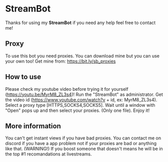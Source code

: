 # StreamBot
<a name="-1"></a>
Thanks for using my **StreamBot** if you need any help feel free to contact me!
## <a name="0"></a>Proxy
To use this bot you need proxies. You can download mine but you can use your own too!
Get mine from: https://bit.ly/sb_proxies

## <a name="0"></a>How to use
Please check my youtube video before trying it for yourself (https://youtu.be/MyrM8_ZL3s4)!
Run the "StreamBot" as administrator. Get the video id (https://www.youtube.com/watch?v + id, ex: MyrM8_ZL3s4). Select a proxy type [HTTPS,SOCKS4,SOCKS5]. Wait until a window with "Open" pops up and then select your proxies. (Only one file). Enjoy it!

## <a name="0"></a>More information
You can't get instant views if you have bad proxies. You can contact me on discord if you have a app problem not if your proxies are bad or anything like that.
(WARNING!) If you boost someone that doesn't means he will be in the top #1 recomandations at livestreams.
